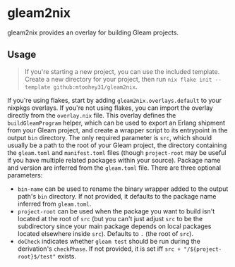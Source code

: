 # gleam2nix

gleam2nix provides an overlay for building Gleam projects.

## Usage

> If you're starting a new project, you can use the included template. Create a new directory for your project, then run `nix flake init --template github:mtoohey31/gleam2nix`.

If you're using flakes, start by adding `gleam2nix.overlays.default` to your nixpkgs overlays. If you're not using flakes, you can import the overlay directly from the `overlay.nix` file. This overlay defines the `buildGleamProgram` helper, which can be used to export an Erlang shipment from your Gleam project, and create a wrapper script to its entrypoint in the output `bin` directory. The only required parameter is `src`, which should usually be a path to the root of your Gleam project, the directory containing the `gleam.toml` and `manifest.toml` files (though `project-root` may be useful if you have multiple related packages within your source). Package name and version are inferred from the `gleam.toml` file. There are three optional parameters:
- `bin-name` can be used to rename the binary wrapper added to the output path's `bin` directory. If not provided, it defaults to the package name inferred from `gleam.toml`.
- `project-root` can be used when the package you want to build isn't located at the root of `src` (but you can't just adjust `src` to be the subdirectory since your main package depends on local packages located elsewhere inside `src`). Defaults to `.` (the root of `src`).
- `doCheck` indicates whether `gleam test` should be run during the derivation's `checkPhase`. If not provided, it is set iff `src + "/${project-root}$/test"` exists.
